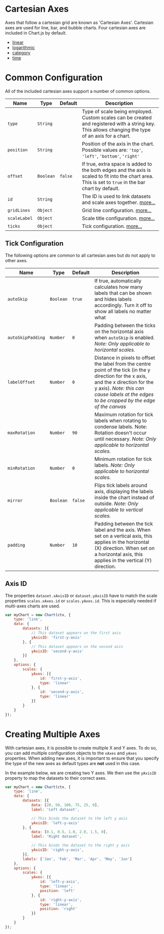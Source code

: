 # Cartesian Axes

Axes that follow a cartesian grid are known as 'Cartesian Axes'. Cartesian axes are used for line, bar, and bubble charts. Four cartesian axes are included in Chart.js by default.

* [linear](linear.md#linear-cartesian-axis)
* [logarithmic](logarithmic.md#logarithmic-cartesian-axis)
* [category](category.md#category-cartesian-axis)
* [time](time.md#time-cartesian-axis)

# Common Configuration

All of the included cartesian axes support a number of common options.

| Name | Type | Default | Description
| -----| ---- | --------| -----------
| `type` | `String` | | Type of scale being employed. Custom scales can be created and registered with a string key. This allows changing the type of an axis for a chart.
| `position` | `String` | | Position of the axis in the chart. Possible values are: `'top'`, `'left'`, `'bottom'`, `'right'`
| `offset` | `Boolean` | `false` | If true, extra space is added to the both edges and the axis is scaled to fit into the chart area. This is set to `true` in the bar chart by default.
| `id` | `String` | | The ID is used to link datasets and scale axes together. [more...](#axis-id)
| `gridLines` | `Object` | | Grid line configuration. [more...](../styling.md#grid-line-configuration)
| `scaleLabel` | `Object` | | Scale title configuration. [more...](../labelling.md#scale-title-configuration)
| `ticks` | `Object` | | Tick configuration. [more...](#tick-configuration)

## Tick Configuration
The following options are common to all cartesian axes but do not apply to other axes.

| Name | Type | Default | Description
| -----| ---- | --------| -----------
| `autoSkip` | `Boolean` | `true` | If true, automatically calculates how many labels that can be shown and hides labels accordingly. Turn it off to show all labels no matter what
| `autoSkipPadding` | `Number` | `0` | Padding between the ticks on the horizontal axis when `autoSkip` is enabled. *Note: Only applicable to horizontal scales.*
| `labelOffset` | `Number` | `0` | Distance in pixels to offset the label from the centre point of the tick (in the y direction for the x axis, and the x direction for the y axis). *Note: this can cause labels at the edges to be cropped by the edge of the canvas*
| `maxRotation` | `Number` | `90` | Maximum rotation for tick labels when rotating to condense labels. Note: Rotation doesn't occur until necessary. *Note: Only applicable to horizontal scales.*
| `minRotation` | `Number` | `0` | Minimum rotation for tick labels. *Note: Only applicable to horizontal scales.*
| `mirror` | `Boolean` | `false` | Flips tick labels around axis, displaying the labels inside the chart instead of outside. *Note: Only applicable to vertical scales.*
| `padding` | `Number` | `10` | Padding between the tick label and the axis. When set on a vertical axis, this applies in the horizontal (X) direction. When set on a horizontal axis, this applies in the vertical (Y) direction.

## Axis ID
The properties `dataset.xAxisID` or `dataset.yAxisID` have to match the scale properties `scales.xAxes.id` or `scales.yAxes.id`. This is especially needed if multi-axes charts are used.

```javascript
var myChart = new Chart(ctx, {
    type: 'line',
    data: {
        datasets: [{
            // This dataset appears on the first axis
            yAxisID: 'first-y-axis'
        }, {
            // This dataset appears on the second axis
            yAxisID: 'second-y-axis'
        }]
    },
    options: {
        scales: {
            yAxes: [{
                id: 'first-y-axis',
                type: 'linear'
            }, {
                id: 'second-y-axis',
                type: 'linear'
            }]
        }
    }
});
```

# Creating Multiple Axes

With cartesian axes, it is possible to create multiple X and Y axes. To do so, you can add multiple configuration objects to the `xAxes` and `yAxes` properties. When adding new axes, it is important to ensure that you specify the type of the new axes as default types are **not** used in this case.

In the example below, we are creating two Y axes. We then use the `yAxisID` property to map the datasets to their correct axes.

```javascript
var myChart = new Chart(ctx, {
    type: 'line',
    data: {
        datasets: [{
            data: [20, 50, 100, 75, 25, 0],
            label: 'Left dataset',

            // This binds the dataset to the left y axis
            yAxisID: 'left-y-axis'
        }, {
            data: [0.1, 0.5, 1.0, 2.0, 1.5, 0],
            label: 'Right dataset',

            // This binds the dataset to the right y axis
            yAxisID: 'right-y-axis',
        }],
        labels: ['Jan', 'Feb', 'Mar', 'Apr', 'May', 'Jun']
    },
    options: {
        scales: {
            yAxes: [{
                id: 'left-y-axis',
                type: 'linear',
                position: 'left'
            }, {
                id: 'right-y-axis',
                type: 'linear',
                position: 'right'
            }]
        }
    }
});
```
